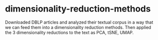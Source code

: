 # dimensionality-reduction-methods

Downloaded DBLP articles and analyzed their textual corpus in a way that we can feed them into a dimensionality reduction methods.
Then applied the 3 dimensionality reductions to the text as PCA, tSNE, UMAP.
